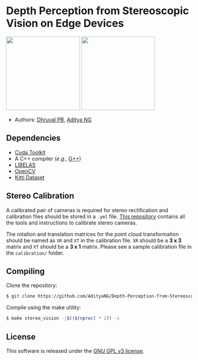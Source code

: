 # Depth Perception from Stereoscopic Vision on Edge Devices

<img src="imgs/single_loop.gif" height=200>
<img src="imgs/fsds.gif" height=200>


- Authors: [Dhruval PB](http://github.com/Dhruval360), [Aditya NG](http://github.com/AdityaNG)

## Dependencies

- [Cuda Toolkit](https://developer.nvidia.com/cuda-downloads)
- A C++ compiler (*e.g.*, [G++](http://gcc.gnu.org/))
- [LIBELAS](http://www.cvlibs.net/software/libelas/) 
- [OpenCV](https://github.com/opencv/opencv)
- [Kitti Dataset](https://meet.google.com/linkredirect?authuser=0&dest=http%3A%2F%2Fwww.cvlibs.net%2Fdatasets%2Fkitti%2F)

## Stereo Calibration

A calibrated pair of cameras is required for stereo rectification and calibration files should be stored in a `.yml` file. 
[This repository](https://github.com/sourishg/stereo-calibration) contains all the tools and instructions to calibrate stereo cameras.

The rotation and translation matrices for the point cloud transformation should be named as `XR` and `XT` in the calibration file. `XR` should be a **3 x 3** 
matrix and `XT` should be a **3 x 1** matrix. Please see a sample calibration file in the `calibration/` folder.

## Compiling

Clone the repository:

```bash
$ git clone https://github.com/AdityaNG/Depth-Perception-from-Stereoscopic-Vision-on-Edge-Devices.git
```

Compile using the make utility:

```bash
$ make stereo_vision -j$(($(nproc) * 2)) -s
```

## License

This software is released under the [GNU GPL v3 license](LICENSE).
